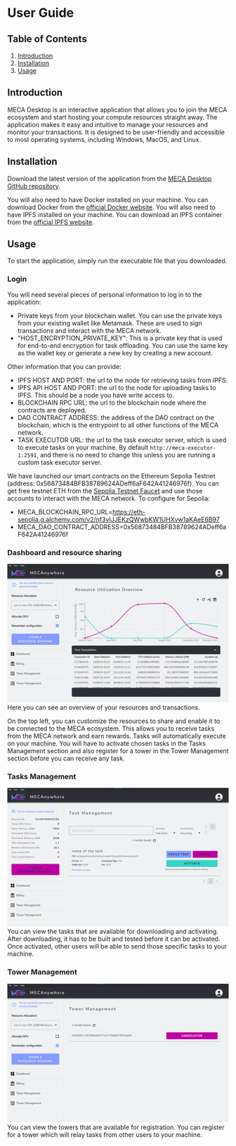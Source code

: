 # User Guide

## Table of Contents
1. [Introduction](#Introduction)
2. [Installation](#Installation)
3. [Usage](#Usage)

## Introduction
MECA Desktop is an interactive application that allows you to join the MECA ecosystem and start hosting your compute resources straight away. The application makes it easy and intuitive to manage your resources and monitor your transactions. It is designed to be user-friendly and accessible to most operating systems, including Windows, MacOS, and Linux.

## Installation
Download the latest version of the application from the [MECA Desktop GitHub repository](https://github.com/sbip-sg/meca_desktop/releases).

You will also need to have Docker installed on your machine. You can download Docker from the [official Docker website](https://www.docker.com/get-started).
You will also need to have IPFS installed on your machine. You can download an IPFS container from the [official IPFS website](https://docs.ipfs.tech/install/run-ipfs-inside-docker/).

## Usage
To start the application, simply run the executable file that you downloaded.

### Login
You will need several pieces of personal information to log in to the application:

- Private keys from your blockchain wallet. You can use the private keys from your existing wallet like Metamask. These are used to sign transactions and interact with the MECA network.
- "HOST_ENCRYPTION_PRIVATE_KEY": This is a private key that is used for end-to-end encryption for task offloading. You can use the same key as the wallet key or generate a new key by creating a new account.

Other information that you can provide:
- IPFS HOST AND PORT: the url to the node for retrieving tasks from IPFS.
- IPFS API HOST AND PORT: the url to the node for uploading tasks to IPFS. This should be a node you have write access to.
- BLOCKCHAIN RPC URL: the url to the blockchain node where the contracts are deployed.
- DAO CONTRACT ADDRESS: the address of the DAO contract on the blockchain, which is the entrypoint to all other functions of the MECA network.
- TASK EXECUTOR URL: the url to the task executor server, which is used to execute tasks on your machine. By default `http://meca-executor-1:2591`, and there is no need to change this unless you are running a custom task executor server.

We have launched our smart contracts on the Ethereum Sepolia Testnet (address: 0x56873484BFB38789624ADeff6aF642A41246976f). You can get free testnet ETH from the [Sepolia Testnet Faucet](https://faucet.sepolia.io/) and use those accounts to interact with the MECA network.
To configure for Sepolia:
- MECA_BLOCKCHAIN_RPC_URL=https://eth-sepolia.g.alchemy.com/v2/nf3vIJJEKzQWwbKW1UHXvw1aKAeE6B97
- MECA_DAO_CONTRACT_ADDRESS=0x56873484BFB38789624ADeff6aF642A41246976f

### Dashboard and resource sharing
![Dashboard](/_static/images/dashboard.png)
Here you can see an overview of your resources and transactions. 

On the top left, you can customize the resources to share and enable it to be connected to the MECA ecosystem. This allows you to receive tasks from the MECA network and earn rewards. Tasks will automatically execute on your machine. You will have to activate chosen tasks in the Tasks Management section and also register for a tower in the Tower Management section before you can receive any task.

### Tasks Management
![Tasks](/_static/images/tasks.png)
You can view the tasks that are available for downloading and activating. After downloading, it has to be built and tested before it can be activated. Once activated, other users will be able to send those specific tasks to your machine.

### Tower Management
![Towers](/_static/images/towers.png)
You can view the towers that are available for registration. You can register for a tower which will relay tasks from other users to your machine.
